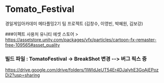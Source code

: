 # Tomato_Festival
경일게임아카데미 메타플밍2기 팀 프로젝트 (김창수, 이영빈, 박혜원, 김보강)

###이펙트 사용처 
유니티 에셋 스토어 > https://assetstore.unity.com/packages/vfx/particles/cartoon-fx-remaster-free-109565#asset_quality

### 빌드 파일 : TomatoFestival -> BreakShot 변경 --> 버그 픽스 중
https://drive.google.com/drive/folders/1IWldJeUT54Er4DJalyhE3GoAjEPozDi2?usp=sharing
